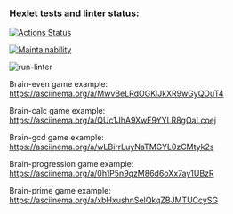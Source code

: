 ### Hexlet tests and linter status:
[![Actions Status](https://github.com/AvailableGrigory/frontend-project-lvl1/workflows/hexlet-check/badge.svg)](https://github.com/AvailableGrigory/frontend-project-lvl1/actions)

[![Maintainability](https://api.codeclimate.com/v1/badges/a99a88d28ad37a79dbf6/maintainability)](https://codeclimate.com/github/codeclimate/codeclimate/maintainability)

![run-linter](https://github.com/AvailableGrigory/frontend-project-lvl1/actions/workflows/run-linter.yml/badge.svg)

Brain-even game example: https://asciinema.org/a/MwvBeLRdOGKlJkXR9wGyQOuT4

Brain-calc game example: https://asciinema.org/a/QUc1JhA9XwE9YYLR8gOaLcoej

Brain-gcd game example: https://asciinema.org/a/wLBirrLuyNaTMGYL0zCMtyk2s

Brain-progression game example: https://asciinema.org/a/0h1P5n9qzM86d6oXx7ay1UBzR

Brain-prime game example: https://asciinema.org/a/xbHxushnSelQkqZBJMTUCcySG
